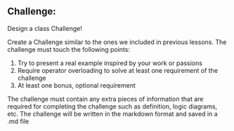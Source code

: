 ## Challenge:

Design a class Challenge!

Create a Challenge similar to the ones we included in previous lessons. The challenge must touch the following points:

1. Try to present a real example inspired by your work or passions
2. Require operator overloading to solve at least one requirement of the challenge
3. At least one bonus, optional requirement
    
    
The challenge must contain any extra pieces of information that are required for completing the challenge such as definition, logic diagrams, etc. The challenge will be written in the markdown format and saved in a .md file


